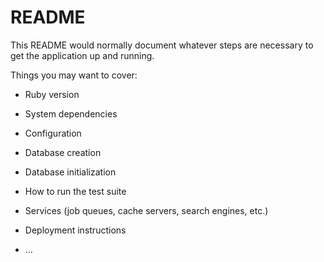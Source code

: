 # README

This README would normally document whatever steps are necessary to get the
application up and running.

Things you may want to cover:

* Ruby version

* System dependencies

* Configuration

* Database creation

* Database initialization

* How to run the test suite

* Services (job queues, cache servers, search engines, etc.)

* Deployment instructions

* ...

<!--
gem geocoder for latitude and longitude


bin/importmap pin geolib (for calculate distance user location and geolocation)

to restart data base
rails db:reset
command to check all number of comments in rails console
 Property.pluck(:reviews_count)
 datepicker to work with reservations (checkin and checkout)
 https://mymth.github.io/vanillajs-datepicker/#/

alerts
 https://sweetalert2.github.io/

search with ack
 -->
